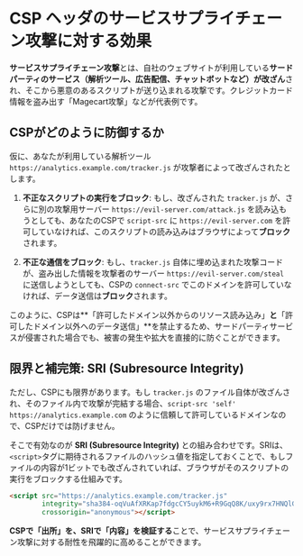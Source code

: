 # CSP ヘッダのサービスサプライチェーン攻撃に対する効果

**サービスサプライチェーン攻撃**とは、自社のウェブサイトが利用している**サードパーティのサービス（解析ツール、広告配信、チャットボットなど）が改ざん**され、そこから悪意のあるスクリプトが送り込まれる攻撃です。クレジットカード情報を盗み出す「Magecart攻撃」などが代表例です。

## CSPがどのように防御するか

仮に、あなたが利用している解析ツール `https://analytics.example.com/tracker.js` が攻撃者によって改ざんされたとします。

1.  **不正なスクリプトの実行をブロック**:
    もし、改ざんされた `tracker.js` が、さらに別の攻撃用サーバー `https://evil-server.com/attack.js` を読み込もうとしても、あなたのCSPで `script-src` に `https://evil-server.com` を許可していなければ、このスクリプトの読み込みはブラウザによって**ブロック**されます。

2.  **不正な通信をブロック**:
    もし、`tracker.js` 自体に埋め込まれた攻撃コードが、盗み出した情報を攻撃者のサーバー `https://evil-server.com/steal` に送信しようとしても、CSPの `connect-src` でこのドメインを許可していなければ、データ送信は**ブロック**されます。

このように、CSPは\*\*「許可したドメイン以外からのリソース読み込み」**と**「許可したドメイン以外へのデータ送信」\*\*を禁止するため、サードパーティサービスが侵害された場合でも、被害の発生や拡大を直接的に防ぐことができます。

## 限界と補完策: SRI (Subresource Integrity)

ただし、CSPにも限界があります。もし `tracker.js` のファイル自体が改ざんされ、そのファイル内で攻撃が完結する場合、`script-src 'self' https://analytics.example.com` のように信頼して許可しているドメインなので、CSPだけでは防げません。

そこで有効なのが **SRI (Subresource Integrity)** との組み合わせです。SRIは、`<script>`タグに期待されるファイルのハッシュ値を指定しておくことで、もしファイルの内容が1ビットでも改ざんされていれば、ブラウザがそのスクリプトの実行をブロックする仕組みです。

```html
<script src="https://analytics.example.com/tracker.js"
        integrity="sha384-oqVuAfXRKap7fdgcCY5uykM6+R9GqQ8K/uxy9rx7HNQlGYl1kPzQho1wx4JwY8wJ"
        crossorigin="anonymous"></script>
```

**CSPで「出所」を、SRIで「内容」を検証する**ことで、サービスサプライチェーン攻撃に対する耐性を飛躍的に高めることができます。
